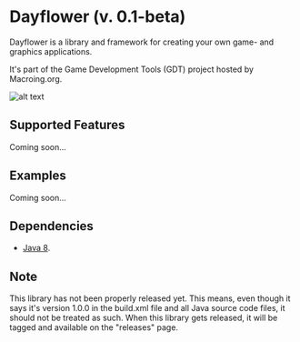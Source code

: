 Dayflower (v. 0.1-beta)
=======================
Dayflower is a library and framework for creating your own game- and graphics applications.

It's part of the Game Development Tools (GDT) project hosted by Macroing.org.

![alt text](https://github.com/macroing/Dayflower/blob/master/Macroing.org_GDT_Engine_Dayflower_002.png "Dayflower")

Supported Features
------------------
Coming soon...

Examples
--------
Coming soon...

Dependencies
------------
 - [Java 8](http://www.java.com).

Note
----
This library has not been properly released yet. This means, even though it says it's version 1.0.0 in the build.xml file and all Java source code files, it should not be treated as such. When this library gets released, it will be tagged and available on the "releases" page.
